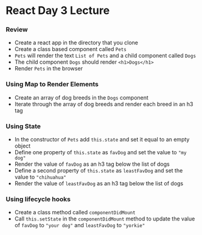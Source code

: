 # React Day 3 Lecture

### Review
- Create a react app in the directory that you clone
- Create a class based component called `Pets`
- `Pets` will render the text `List of Pets` and a child component called `Dogs`
- The child component `Dogs` should render `<h1>Dogs</h1>`
- Render `Pets` in the browser

### Using Map to Render Elements
- Create an array of dog breeds in the `Dogs` component
- Iterate through the array of dog breeds and render each breed in an h3 tag

### Using State
- In the constructor of `Pets` add `this.state` and set it equal to an empty object
- Define one property of `this.state` as `favDog` and set the value to `"my dog"`
- Render the value of `favDog` as an h3 tag below the list of dogs
- Define a second property of `this.state` as `leastFavDog` and set the value to `"chihuahua"`
- Render the value of `leastFavDog` as an h3 tag below the list of dogs

### Using lifecycle hooks
- Create a class method called `componentDidMount`
- Call `this.setState` in the `componentDidMount` method to update the value of `favDog` to `"your dog"` and `leastFavDog` to `"yorkie"` 